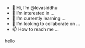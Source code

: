 - 👋 Hi, I’m @lovasiddhu
- 👀 I’m interested in ...
- 🌱 I’m currently learning ...
- 💞️ I’m looking to collaborate on ...
- 📫 How to reach me ...

<!---
lovasiddhu/lovasiddhu is a ✨ special ✨ repository because its `README.md` (this file) appears on your GitHub profile.
You can click the Preview link to take a look at your changes.
--->hello 
